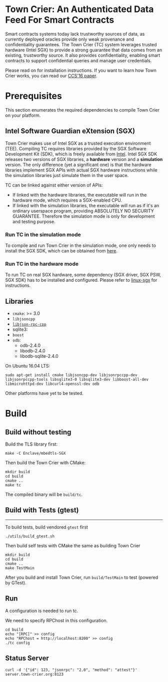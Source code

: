# Town Crier: An Authenticated Data Feed For Smart Contracts

Smart contracts systems today lack trustworthy sources of data, as currently
deployed oracles provide only weak provenance and confidentiality guarantees.
The Town Crier (TC) system leverages trusted hardware (Intel SGX) to provide a
strong guarantee that data comes from an existing, trustworthy source. It also
provides confidentiality, enabling smart contracts to support confidential
queries and manage user credentials.

Please read on for installation instructions. If you want to learn how Town Crier works,
you can read our [CCS'16 paper](https://www.cs.cornell.edu/~fanz/files/pubs/tc-ccs16-final.pdf).

# Prerequisites

This section enumerates the required dependencies to compile Town Crier on your platform.

## Intel Software Guardian eXtension (SGX)

Town Crier makes use of Intel SGX as a trusted execution environment (TEE).
Compiling TC requires libraries provided by the SGX Software Development Kit
(SDK), which is freely available from
[Intel](https://01.org/intel-software-guard-extensions/downloads).  Intel SGX
SDK releases two versions of SGX libraries, a **hardware** version and a
**simulation** version.  The only difference (yet a significant one) is that the
hardware libraries implement SGX APIs with actual SGX hardware instructions
while the simulation libraries just simulate them in the user space. 

TC can be linked against either version of APIs:

- If linked with the hardware libraries, the executable will run in the hardware
  mode, which requires a SGX-enabled CPU.
- If linked with the simulation libraries, the executable will run as if it's an
  ordinary userspace program, providing ABSOLUTELY NO SECURITY GUARANTEE.
  Therefore the simulation mode is only for development and testing purpose.

### Run TC in the simulation mode

To compile and run Town Crier in the simulation mode, one only needs to install
the SGX SDK, which can be obtained from
[here](https://01.org/intel-software-guard-extensions/downloads).

### Run TC in the hardware mode

To run TC on real SGX hardware, some dependency (SGX driver, SGX PSW, SGX SDK)
has to be installed and configured. Please refer to
[linux-sgx](https://github.com/01org/linux-sgx) for instructions.


## Libraries 

- `cmake`: >= 3.0
- `libjsoncpp` 
- [`libjson-rpc-cpp`](https://github.com/cinemast/libjson-rpc-cpp)
- sqlite3: 
- `boost`
- `odb`:
    - odb-2.4.0
    - libodb-2.4.0
    - libodb-sqlite-2.4.0

On Ubuntu 16.04 LTS: 

```
sudo apt-get install cmake libjsoncpp-dev libjsonrpccpp-dev libjsonrpccpp-tools libsqlite3-0 libsqlite3-dev libboost-all-dev libmicrohttpd-dev libcurl4-openssl-dev odb
```

Other platforms have yet to be tested.

# Build

## Build without testing

Build the TLS library first:

```
make -C Enclave/mbedtls-SGX
```

Then build the Town Crier with CMake:

```
mkdir build
cd build
cmake ..
make tc
```

The compiled binary will be `build/tc`.

## Build with Tests (gtest)
----

To build tests, build vendored `gtest` first

```
./utils/build_gtest.sh
```

Then build self tests with CMake the same as building Town Crier

```
mkdir build
cd build
cmake ..
make TestMain
```


After you build and install Town Crier, run `build/TestMain` to test (powered by GTest).



Run
----

A configuration is needed to run tc.

We need to specify RPChost in this configuration.

```
cd build
echo "[RPC]" >> config
echo "RPChost = http://localhost:8200" >> config
./tc config
```

Status Server
-------------

```
curl -d '{"id": 123, "jsonrpc": "2.0", "method": "attest"}' server.town-crier.org:8123
```
